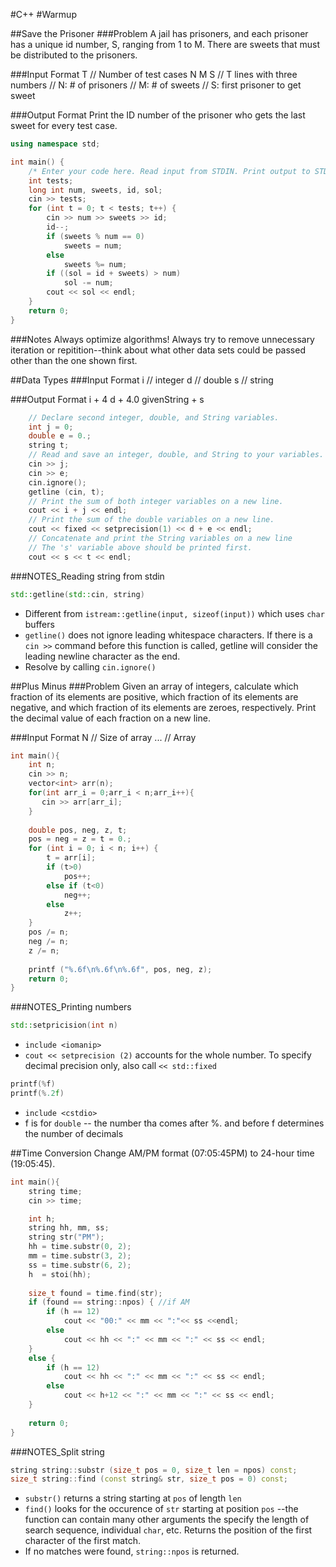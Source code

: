 #C++
#Warmup

##Save the Prisoner
###Problem
A jail has  prisoners, and each prisoner has a unique id number, S, ranging from 1 to M. There are  sweets that must be distributed to the prisoners.

###Input Format
T           // Number of test cases
N M S       // T lines with three numbers
            // N: # of prisoners
            // M: # of sweets
            // S: first prisoner to get sweet

###Output Format
Print the ID number of the prisoner who gets the last sweet for every test case.

```cpp
using namespace std;

int main() {
    /* Enter your code here. Read input from STDIN. Print output to STDOUT */  
    int tests;
    long int num, sweets, id, sol;
    cin >> tests;
    for (int t = 0; t < tests; t++) {
        cin >> num >> sweets >> id;
        id--;
        if (sweets % num == 0)
            sweets = num;
        else 
            sweets %= num;
        if ((sol = id + sweets) > num)
            sol -= num;
        cout << sol << endl;
    }
    return 0;
}
```
###Notes
Always optimize algorithms! Always try to remove unnecessary iteration or repitition--think about what other data sets could be passed other than the one shown first.

##Data Types
###Input Format
i       // integer
d       // double
s       // string

###Output Format
i + 4
d + 4.0
givenString + s

```cpp
    // Declare second integer, double, and String variables.
    int j = 0;
    double e = 0.;
    string t;
    // Read and save an integer, double, and String to your variables.
    cin >> j;
    cin >> e;
    cin.ignore();
    getline (cin, t);
    // Print the sum of both integer variables on a new line.
    cout << i + j << endl;    
    // Print the sum of the double variables on a new line.
    cout << fixed << setprecision(1) << d + e << endl;
    // Concatenate and print the String variables on a new line
    // The 's' variable above should be printed first.
    cout << s << t << endl;
```

###NOTES_Reading string from stdin
```cpp
std::getline(std::cin, string)
```
* Different from `istream::getline(input, sizeof(input))` which uses `char` buffers
* `getline()` does not ignore leading whitespace characters. If there is a `cin >>` command before this function is called, getline will consider the leading newline character as the end.
* Resolve by calling `cin.ignore()`


##Plus Minus
###Problem
Given an array of integers, calculate which fraction of its elements are positive, which fraction of its elements are negative, and which fraction of its elements are zeroes, respectively. Print the decimal value of each fraction on a new line.

###Input Format
N       // Size of array
...     // Array

```cpp
int main(){
    int n;
    cin >> n;
    vector<int> arr(n);
    for(int arr_i = 0;arr_i < n;arr_i++){
       cin >> arr[arr_i];
    }
    
    double pos, neg, z, t;
    pos = neg = z = t = 0.;
    for (int i = 0; i < n; i++) {
        t = arr[i];
        if (t>0)
            pos++;
        else if (t<0)
            neg++;
        else 
            z++;
    }
    pos /= n;
    neg /= n;
    z /= n;
    
    printf ("%.6f\n%.6f\n%.6f", pos, neg, z);
    return 0;
}
```

###NOTES_Printing numbers
```cpp
std::setpricision(int n)
```
* `include <iomanip>`
* ` cout << setprecision (2) ` accounts for the whole number. To specify decimal precision only, also call `<< std::fixed`

```cpp
printf(%f)
printf(%.2f)
```
* `include <cstdio>`
* f is for `double` -- the number tha comes after %. and before f determines the number of decimals


##Time Conversion
Change AM/PM format (07:05:45PM) to 24-hour time (19:05:45).
```cpp
int main(){
    string time;
    cin >> time;

    int h;
    string hh, mm, ss;
    string str("PM");
    hh = time.substr(0, 2);
    mm = time.substr(3, 2);
    ss = time.substr(6, 2);
    h  = stoi(hh);
    
    size_t found = time.find(str);
    if (found == string::npos) { //if AM
        if (h == 12)
            cout << "00:" << mm << ":"<< ss <<endl;
        else
            cout << hh << ":" << mm << ":" << ss << endl;
    }
    else {
        if (h == 12)
            cout << hh << ":" << mm << ":" << ss << endl;
        else
            cout << h+12 << ":" << mm << ":" << ss << endl;
    }
    
    return 0;
}
```

###NOTES_Split string
```cpp
string string::substr (size_t pos = 0, size_t len = npos) const;
size_t string::find (const string& str, size_t pos = 0) const;
```
* `substr()` returns a string starting at `pos` of length `len`
* `find()` looks for the occurence of `str` starting at position `pos` --the function can contain many other arguments the specify the length of search sequence, individual `char`, etc. Returns the position of the first character of the first match.
* If no matches were found, `string::npos` is returned.


